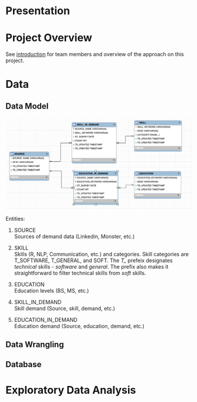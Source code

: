 # Presentation

# Project Overview

See [introduction](https://github.com/himalayahall/DATA607-PROJECT3/blob/main/Intro.md) for team members and overview of the approach on this project. 

# Data

## Data Model

![ER Diagram](https://github.com/himalayahall/DATA607-PROJECT3/blob/main/images/ER.png)

Entities:

1. SOURCE  
    Sources of demand data (Linkedin, Monster, etc.)
    
3. SKILL  
    Skills (R, NLP, Communication, etc.) and categories. Skill categories are T_SOFTWARE, T_GENERAL, and SOFT. The *T_* prefeix designates *technical* skills - *software* and *general*. The prefix also makes it straightforward to filter technical skills from *soft* skills. 
    
5. EDUCATION  
    Education levels (BS, MS, etc.)
    
7. SKILL_IN_DEMAND  
    Skill demand (Source, skill, demand, etc.)
    
9. EDUCATION_IN_DEMAND  
    Education demand (Source, education, demand, etc.)

## Data Wrangling

## Database

# Exploratory Data Analysis
